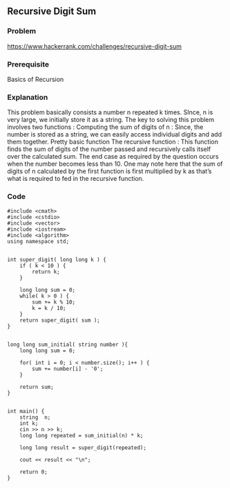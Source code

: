## Recursive Digit Sum
### Problem
https://www.hackerrank.com/challenges/recursive-digit-sum
### Prerequisite
Basics of Recursion
### Explanation
This problem basically consists a number n repeated k times. SInce, n is very large, we initially store it as a string. The key to solving this problem involves two functions :
 Computing the sum of digits of n : Since, the number is stored as a string, we can easily access individual digits and add them together. Pretty basic function
The recursive function : This function finds the sum of digits of the number passed and recursively calls itself over the calculated sum. The end case as required by the question occurs when the number becomes less than 10. 
One may note here that the sum of digits of n calculated by the first function is first multiplied by k as that’s what is required to fed in the recursive function. 
### Code
```
#include <cmath>
#include <cstdio>
#include <vector>
#include <iostream>
#include <algorithm>
using namespace std;


int super_digit( long long k ) {
    if ( k < 10 ) {
        return k;
    }
    
    long long sum = 0;
    while( k > 0 ) {
        sum += k % 10;
        k = k / 10;
    }
    return super_digit( sum );
}


long long sum_initial( string number ){
    long long sum = 0;
    
    for( int i = 0; i < number.size(); i++ ) {
        sum += number[i] - '0';
    }
    
    return sum;
}


int main() {
    string  n;
    int k;
    cin >> n >> k;
    long long repeated = sum_initial(n) * k;
    
    long long result = super_digit(repeated);
    
    cout << result << "\n";
    
    return 0;
}
```
